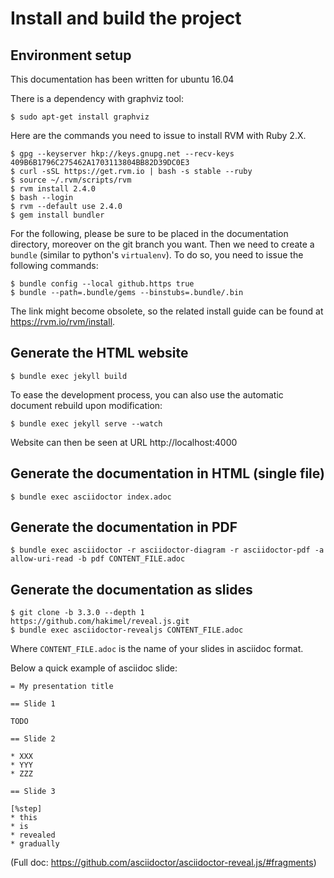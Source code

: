 # Install and build the project

## Environment setup 

This documentation has been written for ubuntu 16.04

There is a dependency with graphviz tool:
```
$ sudo apt-get install graphviz
```

Here are the commands you need to issue to install RVM with Ruby 2.X.
```
$ gpg --keyserver hkp://keys.gnupg.net --recv-keys 409B6B1796C275462A1703113804BB82D39DC0E3
$ curl -sSL https://get.rvm.io | bash -s stable --ruby
$ source ~/.rvm/scripts/rvm
$ rvm install 2.4.0
$ bash --login
$ rvm --default use 2.4.0
$ gem install bundler
```

For the following, please be sure to be placed in the documentation directory, moreover on the git branch you want.
Then we need to create a `bundle` (similar to python's `virtualenv`).
To do so, you need to issue the following commands:
```
$ bundle config --local github.https true
$ bundle --path=.bundle/gems --binstubs=.bundle/.bin
```

The link might become obsolete, so the related install guide can be found at
https://rvm.io/rvm/install.

## Generate the HTML website

```
$ bundle exec jekyll build
```

To ease the development process, you can also use the automatic document rebuild
upon modification:
```
$ bundle exec jekyll serve --watch
```
Website can then be seen at URL http://localhost:4000

## Generate the documentation in HTML (single file) 

```
$ bundle exec asciidoctor index.adoc
```

## Generate the documentation in PDF 

```
$ bundle exec asciidoctor -r asciidoctor-diagram -r asciidoctor-pdf -a allow-uri-read -b pdf CONTENT_FILE.adoc
```

## Generate the documentation as slides 

```
$ git clone -b 3.3.0 --depth 1 https://github.com/hakimel/reveal.js.git
$ bundle exec asciidoctor-revealjs CONTENT_FILE.adoc
```
Where `CONTENT_FILE.adoc` is the name of your slides in asciidoc format.

Below a quick example of asciidoc slide:

```
= My presentation title

== Slide 1

TODO

== Slide 2

* XXX
* YYY
* ZZZ

== Slide 3

[%step]
* this
* is
* revealed
* gradually
```

(Full doc: https://github.com/asciidoctor/asciidoctor-reveal.js/#fragments)
